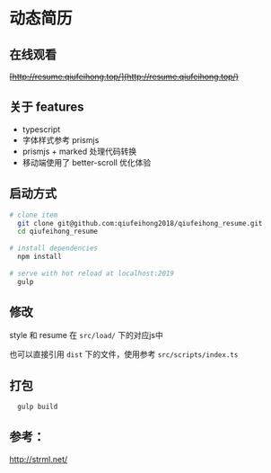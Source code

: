 # 动态简历

## 在线观看

~~[http://resume.qiufeihong.top/](http://resume.qiufeihong.top/)~~

## 关于 features

- typescript
- 字体样式参考 prismjs
- prismjs + marked 处理代码转换
- 移动端使用了 better-scroll 优化体验


## 启动方式

```bash
# clone item
  git clone git@github.com:qiufeihong2018/qiufeihong_resume.git
  cd qiufeihong_resume
  
# install dependencies
  npm install
  
# serve with hot reload at localhost:2019
  gulp
```

## 修改

style 和 resume 在 `src/load/` 下的对应js中

也可以直接引用 `dist` 下的文件，使用参考 `src/scripts/index.ts`

## 打包

```bash
  gulp build
```

## 参考：
http://strml.net/
